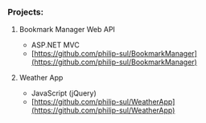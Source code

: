 ### Projects:

1. Bookmark Manager Web API
   * ASP.NET MVC
    * [https://github.com/philip-sul/BookmarkManager](https://github.com/philip-sul/BookmarkManager)

2. Weather App
   * JavaScript (jQuery)
    * [https://github.com/philip-sul/WeatherApp](https://github.com/philip-sul/WeatherApp)
